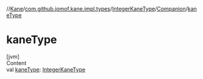 //[Kane](../../../index.md)/[com.github.jomof.kane.impl.types](../../index.md)/[IntegerKaneType](../index.md)/[Companion](index.md)/[kaneType](kane-type.md)



# kaneType  
[jvm]  
Content  
val [kaneType](kane-type.md): [IntegerKaneType](../index.md)  



